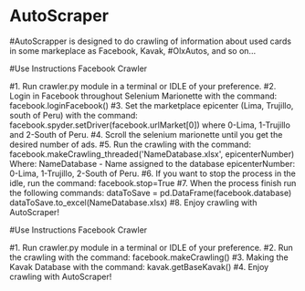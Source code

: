 # AutoScraper
#AutoScrapper is designed to do crawling of information about used cards in some markeplace as Facebook, Kavak, #OlxAutos, and so on...

#Use Instructions Facebook Crawler

#1. Run crawler.py module in a terminal or IDLE of your preference.
#2. Login in Facebook throughout Selenium Marionette with the command:
       facebook.loginFacebook()
#3. Set the marketplace epicenter (Lima, Trujillo, south of Peru) with the command:
       facebook.spyder.setDriver(facebook.urlMarket[0])  where 0-Lima, 1-Trujillo and 2-South of Peru.
#4. Scroll the selenium marionette until you get the desired number of ads.
#5. Run the crawling with the command:
       facebook.makeCrawling_threaded('NameDatabase.xlsx', epicenterNumber) 
       Where: 
           NameDatabase - Name assigned to the database
           epicenterNumber: 0-Lima, 1-Trujillo, 2-South of Peru.
#6. If you want to stop the process in the idle, run the command:
       facebook.stop=True
#7. When the process finish run the following commands:
       dataToSave = pd.DataFrame(facebook.database)
       dataToSave.to_excel(NameDatabase.xlsx)
#8. Enjoy crawling with AutoScraper! 

#Use Instructions Facebook Crawler

#1. Run crawler.py module in a terminal or IDLE of your preference.
#2. Run the crawling with the command:
       facebook.makeCrawling()
#3. Making the Kavak Database with the command:
       kavak.getBaseKavak()
#4. Enjoy crawling with AutoScraper!


